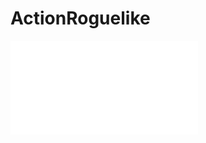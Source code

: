 # ActionRoguelike



<iframe src="//player.bilibili.com/player.html?aid=263247740&bvid=BV1Ke411N7M6&cid=907620843&page=1" scrolling="no" border="0" frameborder="no" framespacing="0" allowfullscreen="true"> </iframe>

